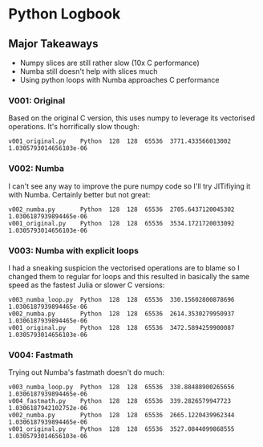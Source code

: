 # Python Logbook

## Major Takeaways

- Numpy slices are still rather slow (10x C performance)
- Numba still doesn't help with slices much
- Using python loops with Numba approaches C performance

### V001: Original

Based on the original C version, this uses numpy to leverage its vectorised operations. It's horrifically slow though:

```
v001_original.py    Python  128  128  65536  3771.433566013002   1.0305793014656103e-06
```

### V002: Numba

I can't see any way to improve the pure numpy code so I'll try JITifiying it with Numba. Certainly better but not great:

```
v002_numba.py       Python  128  128  65536  2705.6437120045302  1.0306187939894465e-06
v001_original.py    Python  128  128  65536  3534.1721720033092  1.0305793014656103e-06
```

### V003: Numba with explicit loops

I had a sneaking suspicion the vectorised operations are to blame so I changed them to regular for loops and this resulted in basically the same speed as the fastest Julia or slower C versions:

```
v003_numba_loop.py  Python  128  128  65536  330.15602800878696  1.0306187939894465e-06
v002_numba.py       Python  128  128  65536  2614.3530279950937  1.0306187939894465e-06
v001_original.py    Python  128  128  65536  3472.5894259900087  1.0305793014656103e-06
```

### V004: Fastmath

Trying out Numba's fastmath doesn't do much:

```
v003_numba_loop.py  Python  128  128  65536  338.88488900265656  1.0306187939894465e-06
v004_fastmath.py    Python  128  128  65536  339.2826579947723   1.0306187942102752e-06
v002_numba.py       Python  128  128  65536  2665.1220439962344  1.0306187939894465e-06
v001_original.py    Python  128  128  65536  3527.0844099868555  1.0305793014656103e-06
```
